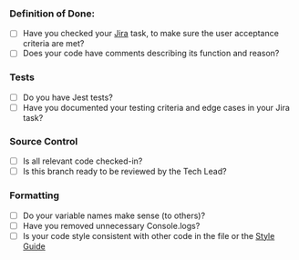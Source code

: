 ### Definition of Done:

* [ ] Have you checked your [Jira](https://bee-cs458.atlassian.net/jira/software/projects/BEETS/boards/2/backlog) task, to make sure the user acceptance criteria are met?
* [ ] Does your code have comments describing its function and reason?

### Tests

* [ ] Do you have Jest tests?
* [ ] Have you documented your testing criteria and edge cases in your Jira task?

### Source Control

* [ ] Is all relevant code checked-in?
* [ ] Is this branch ready to be reviewed by the Tech Lead?

### Formatting

* [ ] Do your variable names make sense (to others)?
* [ ] Have you removed unnecessary Console.logs? 
* [ ] Is your code style consistent with other code in the file or the [Style Guide](https://google.github.io/styleguide/jsguide.html)
